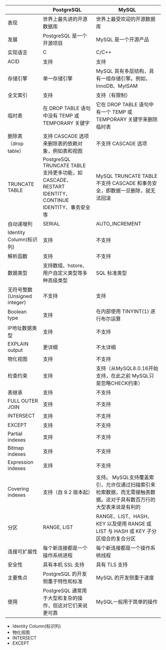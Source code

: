 |  | PostgreSQL | MySQL |
| ------ | ------ |------ |
| 表现 | 世界上最先进的开源数据库 |世界上最受欢迎的开源数据库 |
| 发展 | PostgreSQL 是一个开源项目 |MySQL 是一个开源产品 |
|实现语言|C|C/C++|
|ACID|支持|支持|
|存储引擎|单一存储引擎|MySQL 具有多层结构，具有一组存储引擎。例如，InnoDB、MyISAM|
|全文索引|支持|支持（有限制）|
|临时表|在 DROP TABLE 语句中没有 TEMP 或 TEMPORARY 关键字|它在 DROP TABLE 语句中有一个 TEMP 或 TEMPORARY 关键字来删除临时表|
|删除表（drop table）|支持 CASCADE 选项来删除表的依赖对象，例如表和视图|不支持 CASCADE 选项|
|TRUNCATE TABLE|PostgreSQL TRUNCATE TABLE 支持更多功能，如 CASCADE、RESTART IDENTITY、CONTINUE IDENTITY、事务安全等|MySQL TRUNCATE TABLE 不支持 CASCADE 和事务安全，即数据一旦删除，就无法回滚|
|自动递增列|SERIAL|AUTO_INCREMENT|
|Identity Column(标识列)|支持|不支持|
|解析函数|支持|不支持|
|数据类型|支持数组、hstore、用户自定义类型等多种高级类型|SQL 标准类型|
|无符号整数(Unsigned integer)|不支持|支持|
|Boolean type|支持|在内部使用 TINYINT(1) 进行布尔运算|
|IP地址数据类型|支持|不支持|
|EXPLAIN output|更详细|不太详细|
|物化视图|支持|不支持|
|检查约束|支持|支持（从MySQL8.0.16开始支持，在此之前 MySQL只是忽略CHECK约束）|
|表继承|支持|不支持|
| FULL OUTER JOIN|支持|不支持|
|INTERSECT|支持|不支持|
|EXCEPT|支持|不支持|
|Partial indexes|支持|不支持|
|Bitmap indexes|支持|不支持|
|Expression indexes|支持|不支持|
|Covering indexes|支持（自 9.2 版本起）|支持。 MySQL支持覆盖索引，允许仅通过扫描索引来检索数据，而无需接触表数据。这对于具有数百万行的大型表来说是有利的|
|分区|RANGE, LIST|RANGE、LIST、HASH、KEY 以及使用 RANGE 或 LIST 与 HASH 或 KEY 子分区组合的复合分区|
|连接可扩展性|每个新连接都是一个操作系统进程|每个新连接都是一个操作系统线程|
|安全性|具有本机 SSL 支持|具有 TLS 支持|
|主要焦点|PostgreSQL 的开发侧重于特性和标准|MySQL 的开发侧重于速度|
|使用|PostgreSQL 通常用于大型和复杂的操作，但这对它们来说更可靠|MySQL一般用于简单的操作|


* Identity Column(标识列)
* 物化视图
* INTERSECT
* EXCEPT
